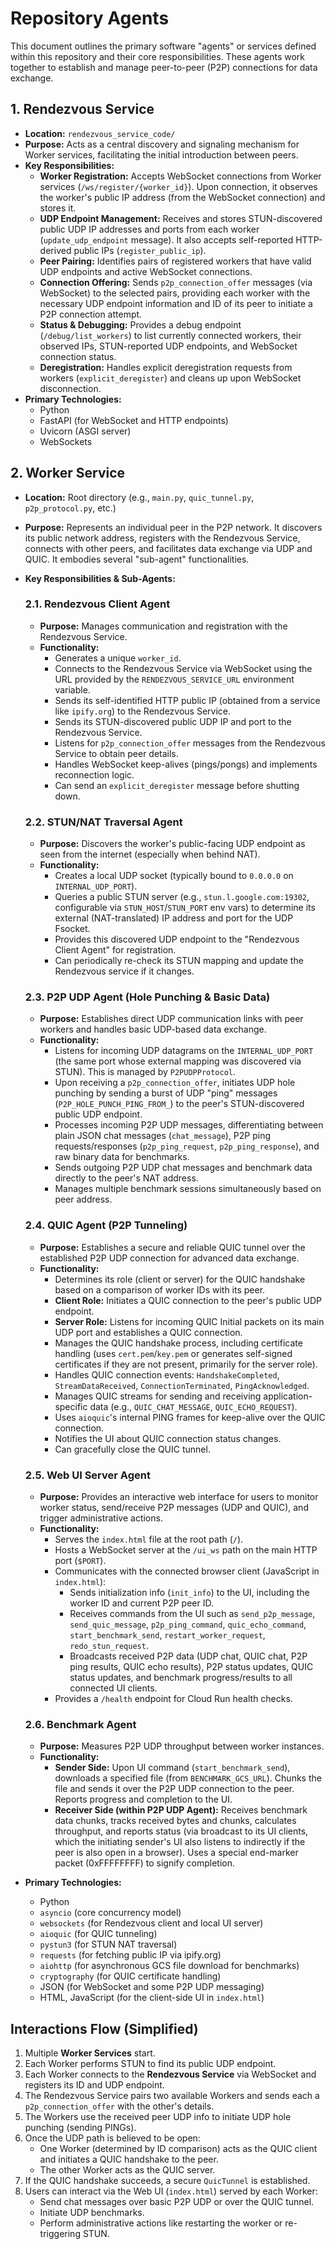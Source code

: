 # Repository Agents

This document outlines the primary software "agents" or services defined within this repository and their core responsibilities. These agents work together to establish and manage peer-to-peer (P2P) connections for data exchange.

## 1. Rendezvous Service

-   **Location:** `rendezvous_service_code/`
-   **Purpose:** Acts as a central discovery and signaling mechanism for Worker services, facilitating the initial introduction between peers.
-   **Key Responsibilities:**
    -   **Worker Registration:** Accepts WebSocket connections from Worker services (`/ws/register/{worker_id}`). Upon connection, it observes the worker's public IP address (from the WebSocket connection) and stores it.
    -   **UDP Endpoint Management:** Receives and stores STUN-discovered public UDP IP addresses and ports from each worker (`update_udp_endpoint` message). It also accepts self-reported HTTP-derived public IPs (`register_public_ip`).
    -   **Peer Pairing:** Identifies pairs of registered workers that have valid UDP endpoints and active WebSocket connections.
    -   **Connection Offering:** Sends `p2p_connection_offer` messages (via WebSocket) to the selected pairs, providing each worker with the necessary UDP endpoint information and ID of its peer to initiate a P2P connection attempt.
    -   **Status & Debugging:** Provides a debug endpoint (`/debug/list_workers`) to list currently connected workers, their observed IPs, STUN-reported UDP endpoints, and WebSocket connection status.
    -   **Deregistration:** Handles explicit deregistration requests from workers (`explicit_deregister`) and cleans up upon WebSocket disconnection.
-   **Primary Technologies:**
    -   Python
    -   FastAPI (for WebSocket and HTTP endpoints)
    -   Uvicorn (ASGI server)
    -   WebSockets

## 2. Worker Service

-   **Location:** Root directory (e.g., `main.py`, `quic_tunnel.py`, `p2p_protocol.py`, etc.)
-   **Purpose:** Represents an individual peer in the P2P network. It discovers its public network address, registers with the Rendezvous Service, connects with other peers, and facilitates data exchange via UDP and QUIC. It embodies several "sub-agent" functionalities.
-   **Key Responsibilities & Sub-Agents:**

    ### 2.1. Rendezvous Client Agent
    -   **Purpose:** Manages communication and registration with the Rendezvous Service.
    -   **Functionality:**
        -   Generates a unique `worker_id`.
        -   Connects to the Rendezvous Service via WebSocket using the URL provided by the `RENDEZVOUS_SERVICE_URL` environment variable.
        -   Sends its self-identified HTTP public IP (obtained from a service like `ipify.org`) to the Rendezvous Service.
        -   Sends its STUN-discovered public UDP IP and port to the Rendezvous Service.
        -   Listens for `p2p_connection_offer` messages from the Rendezvous Service to obtain peer details.
        -   Handles WebSocket keep-alives (pings/pongs) and implements reconnection logic.
        -   Can send an `explicit_deregister` message before shutting down.

    ### 2.2. STUN/NAT Traversal Agent
    -   **Purpose:** Discovers the worker's public-facing UDP endpoint as seen from the internet (especially when behind NAT).
    -   **Functionality:**
        -   Creates a local UDP socket (typically bound to `0.0.0.0` on `INTERNAL_UDP_PORT`).
        -   Queries a public STUN server (e.g., `stun.l.google.com:19302`, configurable via `STUN_HOST`/`STUN_PORT` env vars) to determine its external (NAT-translated) IP address and port for the UDP Fsocket.
        -   Provides this discovered UDP endpoint to the "Rendezvous Client Agent" for registration.
        -   Can periodically re-check its STUN mapping and update the Rendezvous service if it changes.

    ### 2.3. P2P UDP Agent (Hole Punching & Basic Data)
    -   **Purpose:** Establishes direct UDP communication links with peer workers and handles basic UDP-based data exchange.
    -   **Functionality:**
        -   Listens for incoming UDP datagrams on the `INTERNAL_UDP_PORT` (the same port whose external mapping was discovered via STUN). This is managed by `P2PUDPProtocol`.
        -   Upon receiving a `p2p_connection_offer`, initiates UDP hole punching by sending a burst of UDP "ping" messages (`P2P_HOLE_PUNCH_PING_FROM_`) to the peer's STUN-discovered public UDP endpoint.
        -   Processes incoming P2P UDP messages, differentiating between plain JSON chat messages (`chat_message`), P2P ping requests/responses (`p2p_ping_request`, `p2p_ping_response`), and raw binary data for benchmarks.
        -   Sends outgoing P2P UDP chat messages and benchmark data directly to the peer's NAT address.
        -   Manages multiple benchmark sessions simultaneously based on peer address.

    ### 2.4. QUIC Agent (P2P Tunneling)
    -   **Purpose:** Establishes a secure and reliable QUIC tunnel over the established P2P UDP connection for advanced data exchange.
    -   **Functionality:**
        -   Determines its role (client or server) for the QUIC handshake based on a comparison of worker IDs with its peer.
        -   **Client Role:** Initiates a QUIC connection to the peer's public UDP endpoint.
        -   **Server Role:** Listens for incoming QUIC Initial packets on its main UDP port and establishes a QUIC connection.
        -   Manages the QUIC handshake process, including certificate handling (uses `cert.pem`/`key.pem` or generates self-signed certificates if they are not present, primarily for the server role).
        -   Handles QUIC connection events: `HandshakeCompleted`, `StreamDataReceived`, `ConnectionTerminated`, `PingAcknowledged`.
        -   Manages QUIC streams for sending and receiving application-specific data (e.g., `QUIC_CHAT_MESSAGE`, `QUIC_ECHO_REQUEST`).
        -   Uses `aioquic`'s internal PING frames for keep-alive over the QUIC connection.
        -   Notifies the UI about QUIC connection status changes.
        -   Can gracefully close the QUIC tunnel.

    ### 2.5. Web UI Server Agent
    -   **Purpose:** Provides an interactive web interface for users to monitor worker status, send/receive P2P messages (UDP and QUIC), and trigger administrative actions.
    -   **Functionality:**
        -   Serves the `index.html` file at the root path (`/`).
        -   Hosts a WebSocket server at the `/ui_ws` path on the main HTTP port (`$PORT`).
        -   Communicates with the connected browser client (JavaScript in `index.html`):
            -   Sends initialization info (`init_info`) to the UI, including the worker ID and current P2P peer ID.
            -   Receives commands from the UI such as `send_p2p_message`, `send_quic_message`, `p2p_ping_command`, `quic_echo_command`, `start_benchmark_send`, `restart_worker_request`, `redo_stun_request`.
            -   Broadcasts received P2P data (UDP chat, QUIC chat, P2P ping results, QUIC echo results), P2P status updates, QUIC status updates, and benchmark progress/results to all connected UI clients.
        -   Provides a `/health` endpoint for Cloud Run health checks.

    ### 2.6. Benchmark Agent
    -   **Purpose:** Measures P2P UDP throughput between worker instances.
    -   **Functionality:**
        -   **Sender Side:** Upon UI command (`start_benchmark_send`), downloads a specified file (from `BENCHMARK_GCS_URL`). Chunks the file and sends it over the P2P UDP connection to the peer. Reports progress and completion to the UI.
        -   **Receiver Side (within P2P UDP Agent):** Receives benchmark data chunks, tracks received bytes and chunks, calculates throughput, and reports status (via broadcast to its UI clients, which the initiating sender's UI also listens to indirectly if the peer is also open in a browser). Uses a special end-marker packet (0xFFFFFFFF) to signify completion.

-   **Primary Technologies:**
    -   Python
    -   `asyncio` (core concurrency model)
    -   `websockets` (for Rendezvous client and local UI server)
    -   `aioquic` (for QUIC tunneling)
    -   `pystun3` (for STUN NAT traversal)
    -   `requests` (for fetching public IP via ipify.org)
    -   `aiohttp` (for asynchronous GCS file download for benchmarks)
    -   `cryptography` (for QUIC certificate handling)
    -   JSON (for WebSocket and some P2P UDP messaging)
    -   HTML, JavaScript (for the client-side UI in `index.html`)

## Interactions Flow (Simplified)

1.  Multiple **Worker Services** start.
2.  Each Worker performs STUN to find its public UDP endpoint.
3.  Each Worker connects to the **Rendezvous Service** via WebSocket and registers its ID and UDP endpoint.
4.  The Rendezvous Service pairs two available Workers and sends each a `p2p_connection_offer` with the other's details.
5.  The Workers use the received peer UDP info to initiate UDP hole punching (sending PINGs).
6.  Once the UDP path is believed to be open:
    *   One Worker (determined by ID comparison) acts as the QUIC client and initiates a QUIC handshake to the peer.
    *   The other Worker acts as the QUIC server.
7.  If the QUIC handshake succeeds, a secure `QuicTunnel` is established.
8.  Users can interact via the Web UI (`index.html`) served by each Worker:
    *   Send chat messages over basic P2P UDP or over the QUIC tunnel.
    *   Initiate UDP benchmarks.
    *   Perform administrative actions like restarting the worker or re-triggering STUN.